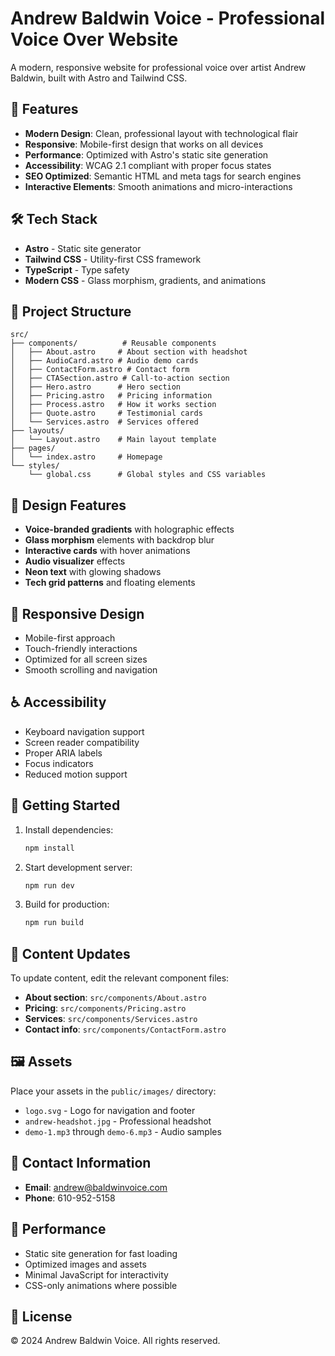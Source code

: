 # Andrew Baldwin Voice - Professional Voice Over Website

A modern, responsive website for professional voice over artist Andrew Baldwin, built with Astro and Tailwind CSS.

## 🚀 Features

- **Modern Design**: Clean, professional layout with technological flair
- **Responsive**: Mobile-first design that works on all devices
- **Performance**: Optimized with Astro's static site generation
- **Accessibility**: WCAG 2.1 compliant with proper focus states
- **SEO Optimized**: Semantic HTML and meta tags for search engines
- **Interactive Elements**: Smooth animations and micro-interactions

## 🛠️ Tech Stack

- **Astro** - Static site generator
- **Tailwind CSS** - Utility-first CSS framework
- **TypeScript** - Type safety
- **Modern CSS** - Glass morphism, gradients, and animations

## 📁 Project Structure

```
src/
├── components/          # Reusable components
│   ├── About.astro     # About section with headshot
│   ├── AudioCard.astro # Audio demo cards
│   ├── ContactForm.astro # Contact form
│   ├── CTASection.astro # Call-to-action section
│   ├── Hero.astro      # Hero section
│   ├── Pricing.astro   # Pricing information
│   ├── Process.astro   # How it works section
│   ├── Quote.astro     # Testimonial cards
│   └── Services.astro  # Services offered
├── layouts/
│   └── Layout.astro    # Main layout template
├── pages/
│   └── index.astro     # Homepage
└── styles/
    └── global.css      # Global styles and CSS variables
```

## 🎨 Design Features

- **Voice-branded gradients** with holographic effects
- **Glass morphism** elements with backdrop blur
- **Interactive cards** with hover animations
- **Audio visualizer** effects
- **Neon text** with glowing shadows
- **Tech grid patterns** and floating elements

## 📱 Responsive Design

- Mobile-first approach
- Touch-friendly interactions
- Optimized for all screen sizes
- Smooth scrolling and navigation

## ♿ Accessibility

- Keyboard navigation support
- Screen reader compatibility
- Proper ARIA labels
- Focus indicators
- Reduced motion support

## 🚀 Getting Started

1. Install dependencies:
   ```bash
   npm install
   ```

2. Start development server:
   ```bash
   npm run dev
   ```

3. Build for production:
   ```bash
   npm run build
   ```

## 📝 Content Updates

To update content, edit the relevant component files:

- **About section**: `src/components/About.astro`
- **Pricing**: `src/components/Pricing.astro`
- **Services**: `src/components/Services.astro`
- **Contact info**: `src/components/ContactForm.astro`

## 🖼️ Assets

Place your assets in the `public/images/` directory:

- `logo.svg` - Logo for navigation and footer
- `andrew-headshot.jpg` - Professional headshot
- `demo-1.mp3` through `demo-6.mp3` - Audio samples

## 📧 Contact Information

- **Email**: andrew@baldwinvoice.com
- **Phone**: 610-952-5158

## 🎯 Performance

- Static site generation for fast loading
- Optimized images and assets
- Minimal JavaScript for interactivity
- CSS-only animations where possible

## 📄 License

© 2024 Andrew Baldwin Voice. All rights reserved.